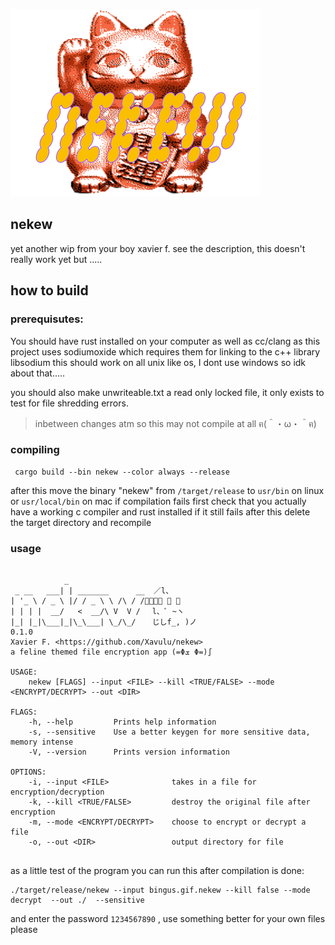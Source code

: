 ![nekew-logo](nekew_png.png) 

## nekew 
yet another wip from your boy xavier f. 
see the description, this doesn't really work yet but .....


## how to build

### prerequisutes: 
You should have rust installed on your computer as well as cc/clang as this project uses 
sodiumoxide which requires them for linking to the c++ library libsodium 
this should work on all unix like os, I dont use windows so idk about that..... 

you should also make unwriteable.txt a read only locked file, it only exists to test for file shredding errors.

> inbetween changes atm so this may not compile at all ฅ(＾・ω・＾ฅ)
### compiling
``` 
 cargo build --bin nekew --color always --release
```
after this move the binary "nekew" from ``` /target/release ``` to ``` usr/bin ``` on linux or ``` usr/local/bin ``` on mac 
if compilation fails first check that you actually have a working c compiler and rust installed
if it still fails after this delete the target directory and recompile

### usage 
``` 

            _                  
 _ __   ___| | _______      __  ／l、        
| '_ \ / _ \ |/ / _ \ \ /\ / /ﾞ（ﾟ､ ｡ ７ 
| | | |  __/   <  __/\ V  V /　 l、ﾞ ~ヽ  
|_| |_|\___|_|\_\___| \_/\_/　  じしf_, )ノ  
0.1.0
Xavier F. <https://github.com/Xavulu/nekew>
a feline themed file encryption app (=Φܫ Φ=)∫

USAGE:
    nekew [FLAGS] --input <FILE> --kill <TRUE/FALSE> --mode <ENCRYPT/DECRYPT> --out <DIR>

FLAGS:
    -h, --help         Prints help information
    -s, --sensitive    Use a better keygen for more sensitive data, memory intense
    -V, --version      Prints version information

OPTIONS:
    -i, --input <FILE>              takes in a file for encryption/decryption
    -k, --kill <TRUE/FALSE>         destroy the original file after encryption
    -m, --mode <ENCRYPT/DECRYPT>    choose to encrypt or decrypt a file
    -o, --out <DIR>                 output directory for file


``` 
as a little test of the program you can run this after compilation is done: 

``` 
./target/release/nekew --input bingus.gif.nekew --kill false --mode decrypt  --out ./  --sensitive 
``` 
and enter the password ```1234567890``` , use something better for your own files please